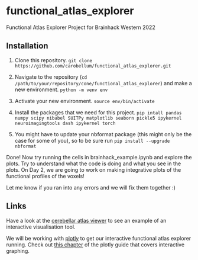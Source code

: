 # functional_atlas_explorer
Functional Atlas Explorer Project for Brainhack Western 2022

## Installation
1. Clone this repository.
   ```git clone https://github.com/carobellum/functional_atlas_explorer.git```

2. Navigate to the repository (```cd /path/to/your/repository/cone/functional_atlas_explorer```) and make a new environment.
   ```python -m venv env```

3. Activate your new environment.
   ```source env/bin/activate```

4. Install the packages that we need for this project.
   ```pip intall pandas numpy scipy nibabel SUITPy matplotlib seaborn pickle5 ipykernel neuroimagingtools dash ipykernel torch```

5. You might have to update your nbformat package (this might only be the case for some of you), so to be sure run ```pip install --upgrade nbformat```

Done! Now try running the cells in brainhack_example.ipynb and explore the plots. Try to understand what the code is doing and what you see in the plots. On Day 2, we are going to work on making integrative plots of the functional profiles of the voxels!

Let me know if you ran into any errors and we will fix them together :)

## Links


Have a look at the [cerebellar atlas viewer](https://www.diedrichsenlab.org/imaging/AtlasViewer/index.htm) to see an example of an interactive visualisation tool.

We will be working with [plotly](https://pypi.org/project/plotly/) to get our interactive functional atlas explorer running.
Check out [this chapter](https://dash.plotly.com/interactive-graphing) of the plotly guide that covers interactive graphing.
